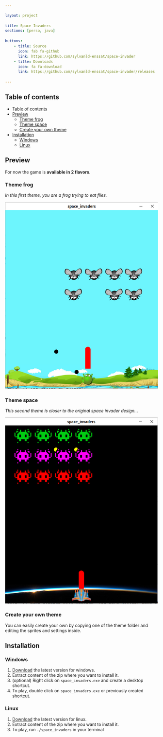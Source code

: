 ```yaml
---

layout: project

title: Space Invaders
sections: [perso, java]

buttons: 
    - title: Source
      icon: fab fa-github
      link: https://github.com/sylvanld-enssat/space-invader
    - title: Downloads
      icon: fa fa-download
      link: https://github.com/sylvanld-enssat/space-invader/releases

---
```


## Table of contents

- [Table of contents](#table-of-contents)
- [Preview](#preview)
  - [Theme frog](#theme-frog)
  - [Theme space](#theme-space)
  - [Create your own theme](#create-your-own-theme)
- [Installation](#installation)
  - [Windows](#windows)
  - [Linux](#linux)

## Preview

For now the game is **available in 2 flavors**. 

### Theme frog

*In this first theme, you are a frog trying to eat flies.*

![](./img/preview_theme_frog.png)

### Theme space

*This second theme is closer to the original space invader design...*

![](./img/preview_theme_space.png)

### Create your own theme

You can easily create your own by copying one of the theme folder and editing the sprites and settings inside.

## Installation

### Windows

1. [Download](https://github.com/ENSSAT/space-invader/releases/) the latest version for windows.
2. Extract content of the zip where you want to install it.
3. (optional) Right click on `space_invaders.exe` and create a desktop shortcut.
4. To play, double click on `space_invaders.exe` or previously created shortcut.

### Linux

1. [Download](https://github.com/ENSSAT/space-invader/releases/) the latest version for linux.
2. Extract content of the zip where you want to install it.
3. To play, run `./space_invaders` in your terminal